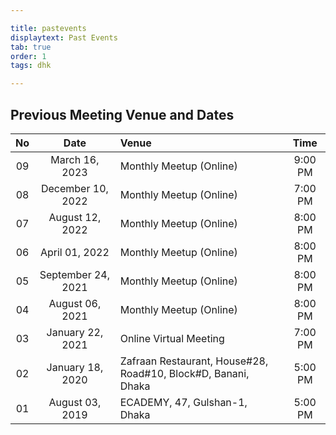 ```yaml
---

title: pastevents
displaytext: Past Events
tab: true
order: 1
tags: dhk

---
```


## **Previous Meeting Venue and Dates**

| No | Date | Venue | Time | 
| :-: | :-: | :-- | :-: |
| 09 | March 16, 2023 | Monthly Meetup (Online) | 9:00 PM |
| 08 | December 10, 2022 | Monthly Meetup (Online) | 7:00 PM |
| 07 | August 12, 2022 | Monthly Meetup (Online) | 8:00 PM |
| 06 | April 01, 2022 | Monthly Meetup (Online) | 8:00 PM |
| 05 | September 24, 2021 | Monthly Meetup (Online) | 8:00 PM |
| 04 | August 06, 2021 | Monthly Meetup (Online) | 8:00 PM |
| 03 | January 22, 2021 | Online Virtual Meeting | 7:00 PM |
| 02 | January 18, 2020 | Zafraan Restaurant, House#28, Road#10, Block#D, Banani, Dhaka | 5:00 PM |
| 01 | August 03, 2019 | ECADEMY, 47, Gulshan-1, Dhaka | 5:00 PM |
